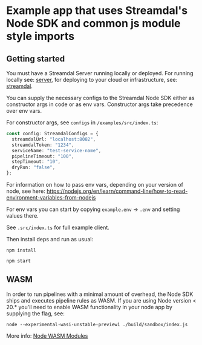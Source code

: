 # Example app that uses Streamdal's Node SDK and common js module style imports

## Getting started

You must have a Streamdal Server running locally or deployed. For running locally see:
[server](https://github.com/streamdal/server), for deploying to your cloud or 
infrastructure, see: [streamdal](https://github.com/streamdal/streamdal).

You can supply the necessary configs to the Streamdal Node SDK either as constructor args in code
or as env vars. Constructor args take precedence over env vars.

For constructor args, see `configs` in `/examples/src/index.ts`:

```typescript
const config: StreamdalConfigs = {
  streamdalUrl: "localhost:8082",
  streamdalToken: "1234",
  serviceName: "test-service-name",
  pipelineTimeout: "100",
  stepTimeout: "10",
  dryRun: "false",
};
```

For information on how to pass env vars, depending on your version of node, see here:
https://nodejs.org/en/learn/command-line/how-to-read-environment-variables-from-nodejs

For env vars you can start by copying `example.env` -> `.env` and setting values there.

See `.src/index.ts` for full example client.

Then install deps and run as usual:

`npm install`

`npm start`


## WASM
In order to run pipelines with a minimal amount of overhead, the Node SDK ships
and executes pipeline rules as WASM. If you are using Node version < 20.* you'll need to enable
WASM functionality in your node app by supplying the flag, see:

```
node --experimental-wasi-unstable-preview1 ./build/sandbox/index.js
```

More info: [Node WASM Modules](https://nodejs.org/api/all.html#all_esm_wasm-modules)


